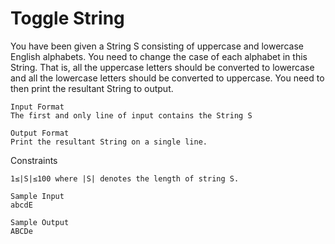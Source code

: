 # Toggle String

You have been given a String S consisting of uppercase and lowercase English alphabets. You need to change the case of each alphabet in this String. That is, all the uppercase letters should be converted to lowercase and all the lowercase letters should be converted to uppercase. You need to then print the resultant String to output.
```
Input Format
The first and only line of input contains the String S
```
```
Output Format
Print the resultant String on a single line.
```
Constraints
```
1≤|S|≤100 where |S| denotes the length of string S.
```
```
Sample Input
abcdE
```
```
Sample Output
ABCDe
```